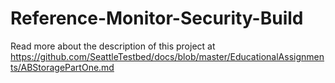 # Reference-Monitor-Security-Build

Read more about the description of this project at https://github.com/SeattleTestbed/docs/blob/master/EducationalAssignments/ABStoragePartOne.md
